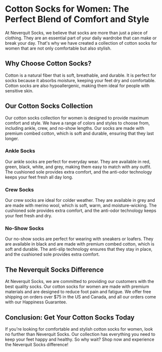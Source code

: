 # Cotton Socks for Women: The Perfect Blend of Comfort and Style

At Neverquit Socks, we believe that socks are more than just a piece of clothing. They are an essential part of your daily wardrobe that can make or break your day. That's why we have created a collection of cotton socks for women that are not only comfortable but also stylish.

## Why Choose Cotton Socks?

Cotton is a natural fiber that is soft, breathable, and durable. It is perfect for socks because it absorbs moisture, keeping your feet dry and comfortable. Cotton socks are also hypoallergenic, making them ideal for people with sensitive skin.

## Our Cotton Socks Collection

Our cotton socks collection for women is designed to provide maximum comfort and style. We have a range of colors and styles to choose from, including ankle, crew, and no-show lengths. Our socks are made with premium combed cotton, which is soft and durable, ensuring that they last longer.

### Ankle Socks

Our ankle socks are perfect for everyday wear. They are available in red, green, black, white, and grey, making them easy to match with any outfit. The cushioned sole provides extra comfort, and the anti-odor technology keeps your feet fresh all day long.

### Crew Socks

Our crew socks are ideal for colder weather. They are available in grey and are made with merino wool, which is soft, warm, and moisture-wicking. The cushioned sole provides extra comfort, and the anti-odor technology keeps your feet fresh and dry.

### No-Show Socks

Our no-show socks are perfect for wearing with sneakers or loafers. They are available in black and are made with premium combed cotton, which is soft and durable. The anti-slip technology ensures that they stay in place, and the cushioned sole provides extra comfort.

## The Neverquit Socks Difference

At Neverquit Socks, we are committed to providing our customers with the best quality socks. Our cotton socks for women are made with premium materials and are designed to reduce foot pain and fatigue. We offer free shipping on orders over $75 in the US and Canada, and all our orders come with our Happiness Guarantee.

## Conclusion: Get Your Cotton Socks Today

If you're looking for comfortable and stylish cotton socks for women, look no further than Neverquit Socks. Our collection has everything you need to keep your feet happy and healthy. So why wait? Shop now and experience the Neverquit Socks difference!